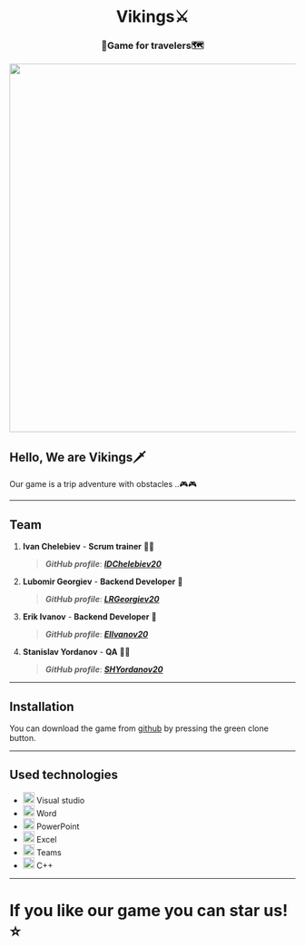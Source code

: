 <h1 align="center">Vikings⚔️</h1>
<h3 align="center">🚗Game for travelers🗺️</h3>


<p align="center">
<img src="https://user-images.githubusercontent.com/85336785/202920058-746c28e8-f972-4222-bd09-9c60af549cb7.png" width="650">
</p>
  
## Hello, We are Vikings🗡️

Our game is a trip adventure with obstacles ..🎮🎮

---
 
 ## Team	<a name = "team"></a>
1. **Ivan Chelebiev** - **Scrum trainer**	🧙🏼
   > ***GitHub profile***: [***IDChelebiev20***](https://github.com/IDChelebiev20)	

2. **Lubomir Georgiev** - **Backend Developer** 🐉
   > ***GitHub profile***: [***LRGeorgiev20***](https://github.com/LRGeorgiev20)	

3. **Erik Ivanov** - **Backend Developer** 🐼
   > ***GitHub profile***: [***EIIvanov20***](https://github.com/EIIvanov20)	

4. **Stanislav Yordanov** - **QA** 👨‍🌾
   > ***GitHub profile***: [***SHYordanov20***](https://github.com/SHYordanov20)
   
 ---

## Installation 

You can download the game from [github](https://github.com/codingburgas/Vikings) by pressing the green clone button.





---

## Used technologies
- <img src="https://1000logos.net/wp-content/uploads/2020/08/Visual-Studio-Logo.png" width="20"> Visual studio 
- <img src="https://user-images.githubusercontent.com/85336785/202920679-6f4cd36c-93fe-45b4-a0d4-b90d12c3287a.png" width="20"> Word
- <img src="https://user-images.githubusercontent.com/85336785/202920634-c4a203f5-35ef-4fc4-9cb8-a42b82fc8eca.png" width="20"> PowerPoint
- <img src="https://upload.wikimedia.org/wikipedia/commons/thumb/3/34/Microsoft_Office_Excel_%282019%E2%80%93present%29.svg/2203px-Microsoft_Office_Excel_%282019%E2%80%93present%29.svg.png" width="20"> Excel
- <img src="https://logos-world.net/wp-content/uploads/2021/04/Microsoft-Teams-Logo.png" width="20"> Teams
- <img src="https://upload.wikimedia.org/wikipedia/commons/thumb/1/18/ISO_C%2B%2B_Logo.svg/306px-ISO_C%2B%2B_Logo.svg.png" width="20"> C++


---

# If you like our game you can star us!⭐
